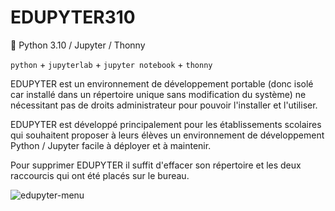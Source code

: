 # EDUPYTER310

🐍 Python 3.10 / Jupyter / Thonny

`python` + `jupyterlab` + `jupyter notebook` + `thonny`

EDUPYTER est un environnement de développement portable (donc isolé car installé dans un répertoire unique sans modification du système) ne nécessitant pas de droits administrateur pour pouvoir l'installer et l'utiliser.

EDUPYTER est développé principalement pour les établissements scolaires qui souhaitent proposer à leurs élèves un environnement de développement Python / Jupyter facile à déployer et à maintenir.

Pour supprimer EDUPYTER il suffit d'effacer son répertoire et les deux raccourcis qui ont été placés sur le bureau.

![edupyter-menu](https://www.edupyter.net/images/edupyter-menu.png)

